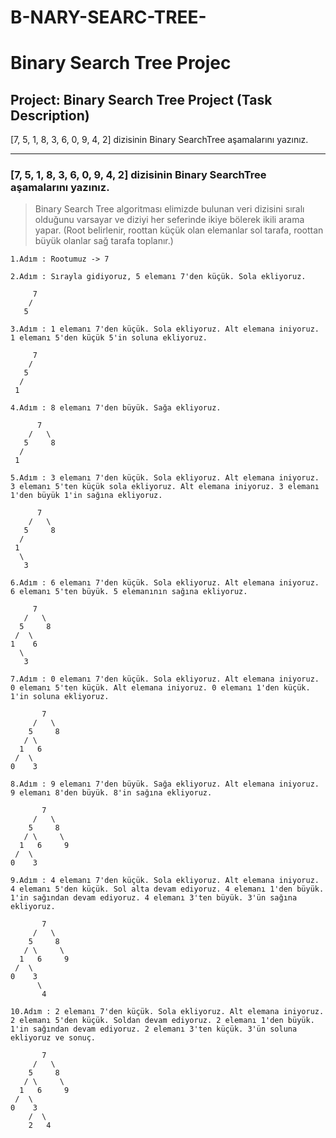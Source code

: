 # B-NARY-SEARC-TREE-


# Binary Search Tree Projec


## Project: Binary Search Tree Project (Task Description)
[7, 5, 1, 8, 3, 6, 0, 9, 4, 2] dizisinin Binary SearchTree aşamalarını yazınız.

---

### [7, 5, 1, 8, 3, 6, 0, 9, 4, 2] dizisinin Binary SearchTree aşamalarını yazınız. ###
> Binary Search Tree algoritması elimizde bulunan veri dizisini sıralı olduğunu varsayar ve diziyi her seferinde ikiye bölerek ikili arama yapar. (Root belirlenir, roottan küçük olan elemanlar sol tarafa, roottan büyük olanlar sağ tarafa toplanır.)

```
1.Adım : Rootumuz -> 7
```
```
2.Adım : Sırayla gidiyoruz, 5 elemanı 7'den küçük. Sola ekliyoruz.

     7
    /   
   5   
```
```
3.Adım : 1 elemanı 7'den küçük. Sola ekliyoruz. Alt elemana iniyoruz. 1 elemanı 5'den küçük 5'in soluna ekliyoruz.

     7
    /   
   5     
  /      
 1   
```
```
4.Adım : 8 elemanı 7'den büyük. Sağa ekliyoruz.

      7
    /   \
   5     8
  /      
 1    
```

```
5.Adım : 3 elemanı 7'den küçük. Sola ekliyoruz. Alt elemana iniyoruz. 3 elemanı 5'ten küçük sola ekliyoruz. Alt elemana iniyoruz. 3 elemanı 1'den büyük 1'in sağına ekliyoruz.

      7
    /   \
   5     8
  /      
 1  
  \
   3
```
```
6.Adım : 6 elemanı 7'den küçük. Sola ekliyoruz. Alt elemana iniyoruz. 6 elemanı 5'ten büyük. 5 elemanının sağına ekliyoruz.
  
     7
   /   \
  5     8
 /  \    
1    6
  \
   3
```
```
7.Adım : 0 elemanı 7'den küçük. Sola ekliyoruz. Alt elemana iniyoruz. 0 elemanı 5'ten küçük. Alt elemana iniyoruz. 0 elemanı 1'den küçük. 1'in soluna ekliyoruz.

       7
     /   \
    5     8
   / \     
  1   6       
 /  \ 
0    3
```

```
8.Adım : 9 elemanı 7'den büyük. Sağa ekliyoruz. Alt elemana iniyoruz. 9 elemanı 8'den büyük. 8'in sağına ekliyoruz.

       7
     /   \
    5     8
   / \     \
  1   6     9  
 /  \
0    3
```

```
9.Adım : 4 elemanı 7'den küçük. Sola ekliyoruz. Alt elemana iniyoruz. 4 elemanı 5'den küçük. Sol alta devam ediyoruz. 4 elemanı 1'den büyük. 1'in sağından devam ediyoruz. 4 elemanı 3'ten büyük. 3'ün sağına ekliyoruz.

       7
     /   \
    5     8
   / \     \
  1   6     9  
 /  \
0    3
      \
       4
```

```
10.Adım : 2 elemanı 7'den küçük. Sola ekliyoruz. Alt elemana iniyoruz. 2 elemanı 5'den küçük. Soldan devam ediyoruz. 2 elemanı 1'den büyük. 1'in sağından devam ediyoruz. 2 elemanı 3'ten küçük. 3'ün soluna ekliyoruz ve sonuç.

       7
     /   \
    5     8
   / \     \
  1   6     9  
 /  \
0    3
    /  \
    2   4
```
